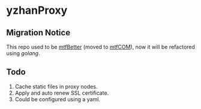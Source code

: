 # yzhanProxy
## Migration Notice
This repo used to be [mtfBetter](https://github.com/mantoufan/mtfCOM/tree/master/php/mtfBetter) (moved to [mtfCOM](https://github.com/mantoufan/mtfCOM)), now it will be refactored using *golang*.  
## Todo
1. Cache static files in proxy nodes.  
2. Apply and auto renew SSL certificate.  
3. Could be configured using a yaml.  